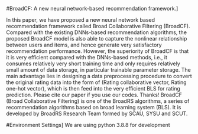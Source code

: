 #BroadCF: A new neural network-based recommendation framework.]

In this paper, we have proposed a new neural network based recommendation framework called Broad Collaborative Filtering (BroadCF). Compared with the existing DNNs-based recommendation algorithms, the proposed BroadCF model is also able to capture the nonlinear relationship between users and items, and hence generate very satisfactory recommendation performance. However, the superiority of BroadCF is that it is very efficient compared with the DNNs-based methods, i.e., it consumes relatively very short training time and only requires relatively small amount of data storage, in particular trainable parameter storage. The main advantage lies in designing a data preprocessing procedure to convert the original rating data into the form of (Rating collaborative vector, Rating one-hot vector), which is then feed into the very efficient BLS for rating prediction.
Please cite our paper if you use our codes. Thanks! BroadCF (Broad Collaborative Filtering) is one of the BroadRS algorithms, a series of recommendation algorithms based on broad learning system (BLS). It is developed by BroadRS Research Team formed by SCAU, SYSU and SCUT.

#Environment Settings]
We are using python 3.8.8 for development
